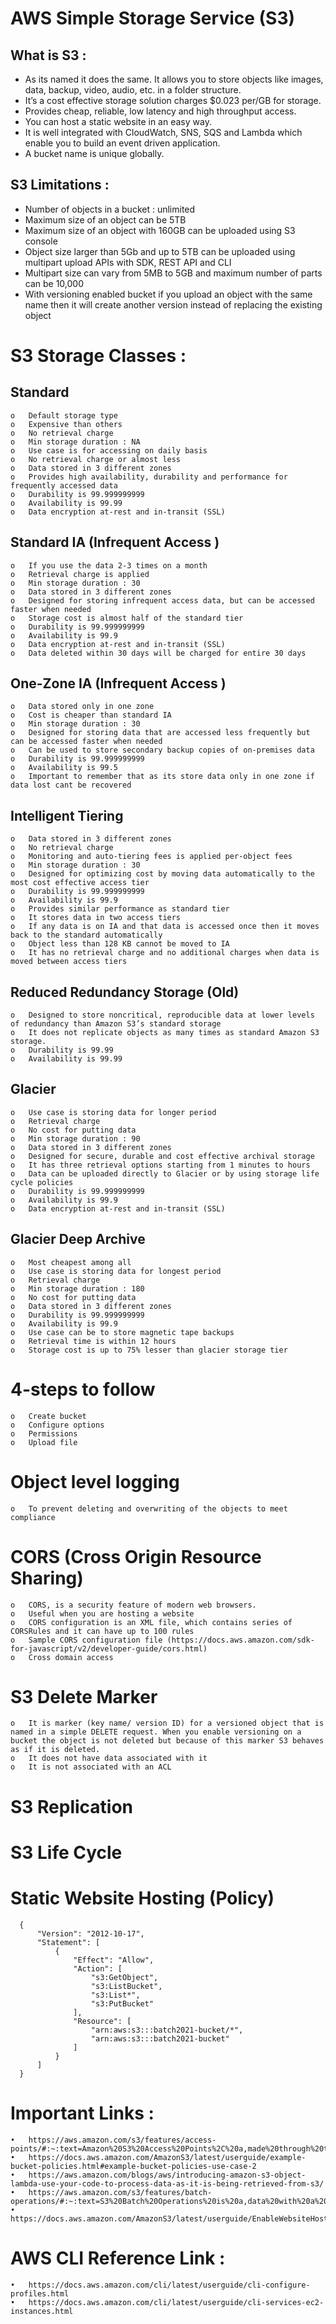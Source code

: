 # AWS Simple Storage Service (S3)

## What is S3 :
* As its named it does the same. It allows you to store objects like images, data, backup, video, audio, etc. in a folder structure.
* It’s a cost effective storage solution charges $0.023 per/GB for storage.
* Provides cheap, reliable, low latency and high throughput access.
* You can host a static website in an easy way.
* It is well integrated with CloudWatch, SNS, SQS and Lambda which enable you to build an event driven application.
* A bucket name is unique globally.
## S3 Limitations :
* Number of objects in a bucket : unlimited
* Maximum size of an object can be 5TB
* Maximum size of an object with 160GB can be uploaded using S3 console
* Object size larger than 5Gb and up to 5TB can be uploaded using multipart upload APIs with SDK, REST API and CLI
* Multipart size can vary from 5MB to 5GB and maximum number of parts can be 10,000
* With versioning enabled bucket if you upload an object with the same name then it will create another version instead of replacing the existing object
# S3 Storage Classes :
## Standard
    o	Default storage type
    o	Expensive than others
    o	No retrieval charge
    o	Min storage duration : NA
    o	Use case is for accessing on daily basis
    o	No retrieval charge or almost less
    o	Data stored in 3 different zones
    o	Provides high availability, durability and performance for frequently accessed data
    o	Durability is 99.999999999
    o	Availability is 99.99
    o	Data encryption at-rest and in-transit (SSL) 
## Standard IA (Infrequent Access )
    o	If you use the data 2-3 times on a month
    o	Retrieval charge is applied
    o	Min storage duration : 30
    o	Data stored in 3 different zones
    o	Designed for storing infrequent access data, but can be accessed faster when needed
    o	Storage cost is almost half of the standard tier
    o	Durability is 99.999999999
    o	Availability is 99.9
    o	Data encryption at-rest and in-transit (SSL)
    o	Data deleted within 30 days will be charged for entire 30 days
## One-Zone IA (Infrequent Access )
    o	Data stored only in one zone
    o	Cost is cheaper than standard IA
    o	Min storage duration : 30
    o	Designed for storing data that are accessed less frequently but can be accessed faster when needed
    o	Can be used to store secondary backup copies of on-premises data
    o	Durability is 99.999999999
    o	Availability is 99.5
    o	Important to remember that as its store data only in one zone if data lost cant be recovered
## Intelligent Tiering
    o	Data stored in 3 different zones
    o	No retrieval charge
    o	Monitoring and auto-tiering fees is applied per-object fees
    o	Min storage duration : 30
    o	Designed for optimizing cost by moving data automatically to the most cost effective access tier
    o	Durability is 99.999999999
    o	Availability is 99.9
    o	Provides similar performance as standard tier
    o	It stores data in two access tiers
    o	If any data is on IA and that data is accessed once then it moves back to the standard automatically
    o	Object less than 128 KB cannot be moved to IA
    o	It has no retrieval charge and no additional charges when data is moved between access tiers
## Reduced Redundancy Storage (Old)
    o	Designed to store noncritical, reproducible data at lower levels of redundancy than Amazon S3’s standard storage
    o	It does not replicate objects as many times as standard Amazon S3 storage.
    o	Durability is 99.99
    o	Availability is 99.99
## Glacier
    o	Use case is storing data for longer period
    o	Retrieval charge
    o	No cost for putting data
    o	Min storage duration : 90
    o	Data stored in 3 different zones
    o	Designed for secure, durable and cost effective archival storage
    o	It has three retrieval options starting from 1 minutes to hours
    o	Data can be uploaded directly to Glacier or by using storage life cycle policies
    o	Durability is 99.999999999
    o	Availability is 99.9
    o	Data encryption at-rest and in-transit (SSL)
## Glacier Deep Archive
    o	Most cheapest among all
    o	Use case is storing data for longest period
    o	Retrieval charge
    o	Min storage duration : 180
    o	No cost for putting data
    o	Data stored in 3 different zones
    o	Durability is 99.999999999
    o	Availability is 99.9
    o	Use case can be to store magnetic tape backups
    o	Retrieval time is within 12 hours
    o	Storage cost is up to 75% lesser than glacier storage tier
# 4-steps to follow
    o	Create bucket
    o	Configure options
    o	Permissions
    o	Upload file
# Object level logging
    o	To prevent deleting and overwriting of the objects to meet compliance
# CORS (Cross Origin Resource Sharing)
    o	CORS, is a security feature of modern web browsers.
    o	Useful when you are hosting a website
    o	CORS configuration is an XML file, which contains series of CORSRules and it can have up to 100 rules
    o	Sample CORS configuration file (https://docs.aws.amazon.com/sdk-for-javascript/v2/developer-guide/cors.html)
    o	Cross domain access
 
# S3 Delete Marker
    o	It is marker (key name/ version ID) for a versioned object that is named in a simple DELETE request. When you enable versioning on a bucket the object is not deleted but because of this marker S3 behaves as if it is deleted.
    o	It does not have data associated with it
    o	It is not associated with an ACL
# S3 Replication
# S3 Life Cycle
# Static Website Hosting (Policy)

      {
          "Version": "2012-10-17",
          "Statement": [
              {
                  "Effect": "Allow",
                  "Action": [
                      "s3:GetObject",
                      "s3:ListBucket",
                      "s3:List*",
                      "s3:PutBucket"
                  ],
                  "Resource": [
                      "arn:aws:s3:::batch2021-bucket/*",
                      "arn:aws:s3:::batch2021-bucket"
                  ]
              }
          ]
      }


# Important Links :
    •	https://aws.amazon.com/s3/features/access-points/#:~:text=Amazon%20S3%20Access%20Points%2C%20a,made%20through%20the%20access%20point.
    •	https://docs.aws.amazon.com/AmazonS3/latest/userguide/example-bucket-policies.html#example-bucket-policies-use-case-2
    •	https://aws.amazon.com/blogs/aws/introducing-amazon-s3-object-lambda-use-your-code-to-process-data-as-it-is-being-retrieved-from-s3/
    •	https://aws.amazon.com/s3/features/batch-operations/#:~:text=S3%20Batch%20Operations%20is%20a,data%20with%20a%20single%20request.
    •	https://docs.aws.amazon.com/AmazonS3/latest/userguide/EnableWebsiteHosting.html

# AWS CLI Reference Link :
    •	https://docs.aws.amazon.com/cli/latest/userguide/cli-configure-profiles.html
    •	https://docs.aws.amazon.com/cli/latest/userguide/cli-services-ec2-instances.html
